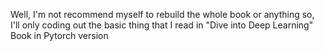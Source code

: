 Well, I'm not recommend myself to rebuild the whole book or anything so, I'll only coding out the basic thing that I read in "Dive into Deep Learning" Book in Pytorch version

